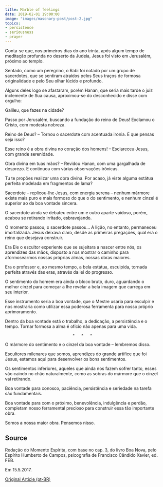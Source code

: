 ```yaml
---
title: Marble of feelings 
date: 2019-02-01 19:00:00
image: "images/masonary-post/post-2.jpg"
topics: 
- persistence
- seriousness
- prayer
---
```


Conta-se que, nos primeiros dias do ano trinta, após algum tempo de meditação
profunda no deserto da Judeia, Jesus foi visto em Jerusalém, próximo ao templo.

Sentado, como um peregrino, o Rabi foi notado por um grupo de sacerdotes, que
se sentiram atraídos pelos Seus traços de formosa originalidade e pelo Seu
olhar lúcido e profundo.

Alguns deles logo se afastaram, porém Hanan, que seria mais tarde o juiz
inclemente de Sua causa, aproximou-se do desconhecido e disse com orgulho:

Galileu, que fazes na cidade?

Passo por Jerusalém, buscando a fundação do reino de Deus! Exclamou o Cristo,
com modesta nobreza.

Reino de Deus? – Tornou o sacerdote com acentuada ironia. E que pensas seja
isso?

Esse reino é a obra divina no coração dos homens! – Esclareceu Jesus, com
grande serenidade.

Obra divina em tuas mãos? – Revidou Hanan, com uma gargalhada de desprezo. E
continuou com várias observações irônicas.

Tu te propões realizar uma obra divina. Por acaso, já viste alguma estátua
perfeita modelada em fragmentos de lama?

Sacerdote – replicou-lhe Jesus, com energia serena – nenhum mármore existe mais
puro e mais formoso do que o do sentimento, e nenhum cinzel é superior ao da
boa vontade sincera.

O sacerdote ainda se debateu entre um e outro aparte vaidoso, porém, acabou se
retirando irritado, esbravejando.

O momento passou, o sacerdote passou... A lição, no entanto, permaneceu
imortalizada. Jesus deixava claro, desde as primeiras pregações, qual era o
reino que desejava construir.

Era Ele o escultor experiente que se sujeitara a nascer entre nós, os
aprendizes das mãos, disposto a nos mostrar o caminho para aformosearmos nossas
próprias almas, nossas obras maiores.

Era o professor e, ao mesmo tempo, a bela estátua, esculpida, tornada perfeita
através das eras, através da lei do progresso.

O sentimento do homem era ainda o bloco bruto, duro, aguardando o melhor cinzel
para começar a lhe revelar a bela imagem que carrega em seu interior.

Esse instrumento seria a boa vontade, que o Mestre usaria para esculpir e nos
mostraria como utilizar essa poderosa ferramenta para nosso próprio
aprimoramento.

Dentro da boa vontade está o trabalho, a dedicação, a persistência e o tempo.
Tornar formosa a alma é ofício não apenas para uma vida.

                                   *   *   *

O mármore do sentimento e o cinzel da boa vontade – lembremos disso.

Escultores milenares que somos, aprendizes do grande artífice que foi Jesus,
estamos aqui para desenvolver os bons sentimentos.

Os sentimentos inferiores, aqueles que ainda nos fazem sofrer tanto, esses vão
caindo no chão naturalmente, como as sobras do mármore que o cinzel vai
retirando.

Boa vontade para conosco, paciência, persistência e seriedade na tarefa são
fundamentais.

Boa vontade para com o próximo, benevolência, indulgência e perdão, completam
nosso ferramental precioso para construir essa tão importante obra.

Somos a nossa maior obra. Pensemos nisso.

## Source
Redação do Momento Espírita, com base no cap. 3,
do livro Boa Nova, pelo Espírito Humberto de Campos,
psicografia de Francisco Cândido Xavier, ed. FEB.

Em 15.5.2017.

[Original Article (pt-BR)](http://momento.com.br/pt/ler_texto.php?id=5103)
